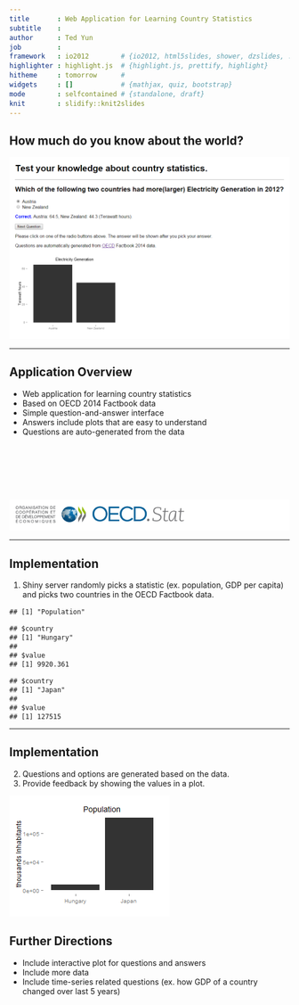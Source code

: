 ```yaml
---
title       : Web Application for Learning Country Statistics
subtitle    : 
author      : Ted Yun
job         : 
framework   : io2012        # {io2012, html5slides, shower, dzslides, ...}
highlighter : highlight.js  # {highlight.js, prettify, highlight}
hitheme     : tomorrow      # 
widgets     : []            # {mathjax, quiz, bootstrap}
mode        : selfcontained # {standalone, draft}
knit        : slidify::knit2slides
---
```


## How much do you know about the world?

<img src="app_screenshot.png" style="width: 800px;"></img>

---

## Application Overview

- Web application for learning country statistics
- Based on OECD 2014 Factbook data
- Simple question-and-answer interface
- Answers include plots that are easy to understand
- Questions are auto-generated from the data

<img src="externalLogo-en.gif" style="margin-top:100px"></img>

---

## Implementation

1. Shiny server randomly picks a statistic (ex. population, GDP per capita) and picks two countries in the OECD Factbook data.

```
## [1] "Population"
```

```
## $country
## [1] "Hungary"
## 
## $value
## [1] 9920.361
```

```
## $country
## [1] "Japan"
## 
## $value
## [1] 127515
```

---

## Implementation

<ol start="2">
    <li>Questions and options are generated based on the data.</li>
    <li>Provide feedback by showing the values in a plot.</li>
</ol>

![plot of chunk unnamed-chunk-4](assets/fig/unnamed-chunk-4-1.png) 

## Further Directions

- Include interactive plot for questions and answers 
- Include more data
- Include time-series related questions (ex. how GDP of a country changed over last 5 years)
